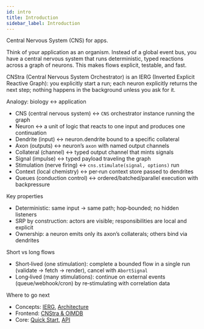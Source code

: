 ```yaml
---
id: intro
title: Introduction
sidebar_label: Introduction
---
```


Central Nervous System (CNS) for apps.

Think of your application as an organism. Instead of a global event bus, you have a central nervous system that runs deterministic, typed reactions across a graph of neurons. This makes flows explicit, testable, and fast.

CNStra (Central Nervous System Orchestrator) is an IERG (Inverted Explicit Reactive Graph): you explicitly start a run; each neuron explicitly returns the next step; nothing happens in the background unless you ask for it.

Analogy: biology ↔ application
- CNS (central nervous system) ↔ `CNS` orchestrator instance running the graph
- Neuron ↔ a unit of logic that reacts to one input and produces one continuation
- Dendrite (input) ↔ neuron.dendrite bound to a specific collateral
- Axon (outputs) ↔ neuron’s `axon` with named output channels
- Collateral (channel) ↔ typed output channel that mints signals
- Signal (impulse) ↔ typed payload traveling the graph
- Stimulation (nerve firing) ↔ `cns.stimulate(signal, options)` run
- Context (local chemistry) ↔ per‑run context store passed to dendrites
- Queues (conduction control) ↔ ordered/batched/parallel execution with backpressure

Key properties
- Deterministic: same input → same path; hop‑bounded; no hidden listeners
- SRP by construction: actors are visible; responsibilities are local and explicit
- Ownership: a neuron emits only its axon’s collaterals; others bind via dendrites

Short vs long flows
- Short‑lived (one stimulation): complete a bounded flow in a single run (validate → fetch → render), cancel with `AbortSignal`
- Long‑lived (many stimulations): continue on external events (queue/webhook/cron) by re‑stimulating with correlation data

Where to go next
- Concepts: [IERG](/docs/concepts/ierg), [Architecture](/docs/concepts/architecture)
- Frontend: [CNStra & OIMDB](/docs/frontend/oimdb)
- Core: [Quick Start](/docs/core/quick-start), [API](/docs/core/api)
